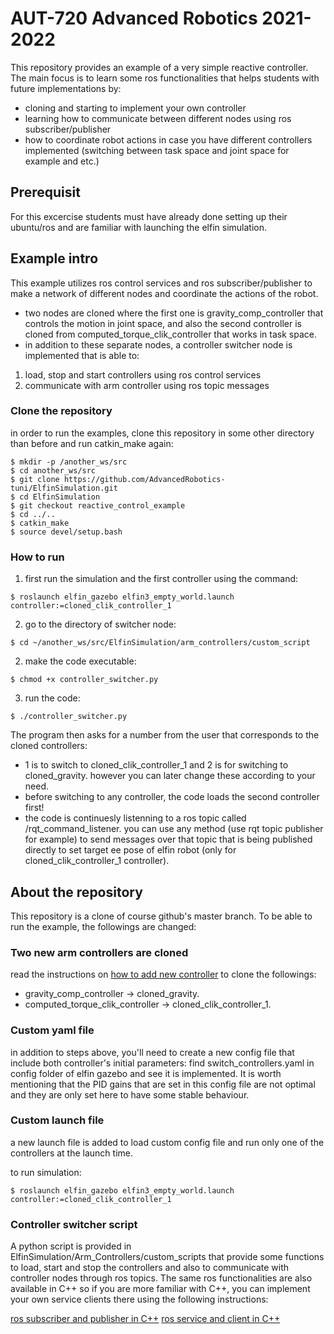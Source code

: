 # AUT-720 Advanced Robotics 2021-2022
This repository provides an example of a very simple reactive controller. The main focus is to learn some ros functionalities that helps students with future implementations by:
- cloning and starting to implement your own controller
- learning how to communicate between different nodes using ros subscriber/publisher
- how to coordinate robot actions in case you have different controllers implemented (switching between task space and joint space for example and etc.)

## Prerequisit
For this excercise students must have already done setting up their ubuntu/ros and are familiar with launching the elfin simulation.

## Example intro
This example utilizes ros control services and ros subscriber/publisher to make a network of different nodes and coordinate the actions of the robot.
- two nodes are cloned where the first one is gravity_comp_controller that controls the motion in joint space, and also the second controller is cloned from computed_torque_clik_controller
that works in task space.
- in addition to these separate nodes, a controller switcher node is implemented that is able to:
1. load, stop and start controllers using ros control services
2. communicate with arm controller using ros topic messages

### Clone the repository
in order to run the examples, clone this repository in some other directory than before and run catkin_make again:
```
$ mkdir -p /another_ws/src
$ cd another_ws/src
$ git clone https://github.com/AdvancedRobotics-tuni/ElfinSimulation.git
$ cd ElfinSimulation
$ git checkout reactive_control_example
$ cd ../..
$ catkin_make
$ source devel/setup.bash

```

### How to run
1. first run the simulation and the first controller using the command:
```
$ roslaunch elfin_gazebo elfin3_empty_world.launch controller:=cloned_clik_controller_1
```
2. go to the directory of switcher node:
```
$ cd ~/another_ws/src/ElfinSimulation/arm_controllers/custom_script

```
2. make the code executable:
```
$ chmod +x controller_switcher.py

```
3. run the code:

```
$ ./controller_switcher.py

```

The program then asks for a number from the user that corresponds to the cloned controllers:
* 1 is to switch to cloned_clik_controller_1 and 2 is for switching to cloned_gravity. however you can later change these according to your need.
* before switching to any controller, the code loads the second controller first!
* the code is continuesly listenning to a ros topic called /rqt_command_listener. you can use any method (use rqt topic publisher for example) to send messages over that topic that is being published directly to set target ee pose of elfin robot (only for cloned_clik_controller_1 controller).

## About the repository
This repository is a clone of course github's master branch. To be able to run the example, the followings are changed:

### Two new arm controllers are cloned
read the instructions on [how to add new controller](https://github.com/AdvancedRobotics-tuni/ElfinSimulation/tree/master/arm_controllers#readme) to clone the followings:

* gravity_comp_controller -> cloned_gravity.
* computed_torque_clik_controller ->  cloned_clik_controller_1.

### Custom yaml file
in addition to steps above, you'll need to create a new config file that include both controller's initial parameters:
find switch_controllers.yaml in config folder of elfin gazebo and see it is implemented. It is worth mentioning that the PID gains that are set in this config file are not optimal and they are only set here to have some stable behaviour.

### Custom launch file
a new launch file is added to load custom config file and run only one of the controllers at the launch time.

to run simulation:

```
$ roslaunch elfin_gazebo elfin3_empty_world.launch controller:=cloned_clik_controller_1
```

### Controller switcher script
A python script is provided in ElfinSimulation/Arm_Controllers/custom_scripts that provide some functions to load, start and stop the controllers and also to communicate with controller nodes through ros topics. The same ros functionalities are also available in C++ so if you are more familiar with C++, you can implement your own service clients there using the following instructions:

[ros subscriber and publisher in C++](http://wiki.ros.org/ROS/Tutorials/WritingPublisherSubscriber%28c%2B%2B%29)
[ros service and client in C++](http://wiki.ros.org/ROS/Tutorials/WritingServiceClient%28c%2B%2B%29)





